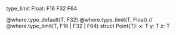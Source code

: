 type_limit Float:
    F16
    F32
    F64

@where.type_default(T, F32)
@where.type_limit(T, Float)
// @where.type_limit(T, F16 | F32 | F64)
struct Point{T}:
    x: T
    y: T
    z: T